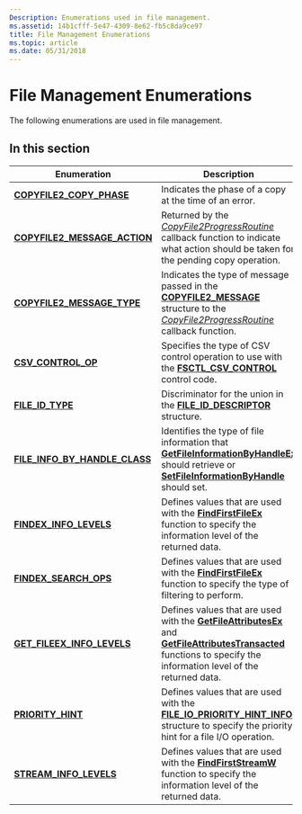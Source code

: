 ```yaml
---
Description: Enumerations used in file management.
ms.assetid: 14b1cfff-5e47-4309-8e62-fb5c8da9ce97
title: File Management Enumerations
ms.topic: article
ms.date: 05/31/2018
---
```


# File Management Enumerations

The following enumerations are used in file management.

## In this section



| Enumeration                                                                   | Description                                                                                                                                                                                                                                 |
|-------------------------------------------------------------------------------|---------------------------------------------------------------------------------------------------------------------------------------------------------------------------------------------------------------------------------------------|
| [**COPYFILE2\_COPY\_PHASE**](/windows/desktop/api/WinBase/ne-winbase-copyfile2_copy_phase)<br/>             | Indicates the phase of a copy at the time of an error.<br/>                                                                                                                                                                           |
| [**COPYFILE2\_MESSAGE\_ACTION**](/windows/desktop/api/WinBase/ne-winbase-copyfile2_message_action)<br/>     | Returned by the [*CopyFile2ProgressRoutine*](/windows/desktop/api/WinBase/nc-winbase-pcopyfile2_progress_routine) callback function to indicate what action should be taken for the pending copy operation.<br/>                                                             |
| [**COPYFILE2\_MESSAGE\_TYPE**](/windows/desktop/api/WinBase/ne-winbase-copyfile2_message_type)<br/>         | Indicates the type of message passed in the [**COPYFILE2\_MESSAGE**](/windows/desktop/api/WinBase/ns-winbase-copyfile2_message) structure to the [*CopyFile2ProgressRoutine*](/windows/desktop/api/WinBase/nc-winbase-pcopyfile2_progress_routine) callback function.<br/>                                       |
| [**CSV\_CONTROL\_OP**](/windows/desktop/api/WinIoCtl/ne-winioctl-csv_control_op)<br/>                         | Specifies the type of CSV control operation to use with the [**FSCTL\_CSV\_CONTROL**](/windows/win32/api/winioctl/ni-winioctl-fsctl_csv_control) control code.<br/>                                                                                                       |
| [**FILE\_ID\_TYPE**](/windows/desktop/api/WinBase/ne-winbase-file_id_type)<br/>                             | Discriminator for the union in the [**FILE\_ID\_DESCRIPTOR**](/windows/desktop/api/WinBase/ns-winbase-file_id_descriptor) structure.<br/>                                                                                                                                 |
| [**FILE\_INFO\_BY\_HANDLE\_CLASS**](/windows/win32/api/minwinbase/ne-minwinbase-file_info_by_handle_class)<br/> | Identifies the type of file information that [**GetFileInformationByHandleEx**](/windows/desktop/api/WinBase/nf-winbase-getfileinformationbyhandleex) should retrieve or [**SetFileInformationByHandle**](/windows/desktop/api/FileAPI/nf-fileapi-setfileinformationbyhandle) should set.<br/>                |
| [**FINDEX\_INFO\_LEVELS**](/windows/win32/api/minwinbase/ne-minwinbase-findex_info_levels)<br/>             | Defines values that are used with the [**FindFirstFileEx**](/windows/desktop/api/FileAPI/nf-fileapi-findfirstfileexa) function to specify the information level of the returned data.<br/>                                                                                 |
| [**FINDEX\_SEARCH\_OPS**](/windows/win32/api/minwinbase/ne-minwinbase-findex_search_ops)<br/>               | Defines values that are used with the [**FindFirstFileEx**](/windows/desktop/api/FileAPI/nf-fileapi-findfirstfileexa) function to specify the type of filtering to perform.<br/>                                                                                           |
| [**GET\_FILEEX\_INFO\_LEVELS**](/windows/win32/api/minwinbase/ne-minwinbase-get_fileex_info_levels)<br/>        | Defines values that are used with the [**GetFileAttributesEx**](/windows/desktop/api/FileAPI/nf-fileapi-getfileattributesexa) and [**GetFileAttributesTransacted**](/windows/desktop/api/WinBase/nf-winbase-getfileattributestransacteda) functions to specify the information level of the returned data.<br/> |
| [**PRIORITY\_HINT**](/windows/desktop/api/WinBase/ne-winbase-priority_hint)<br/>                            | Defines values that are used with the [**FILE\_IO\_PRIORITY\_HINT\_INFO**](/windows/desktop/api/WinBase/ns-winbase-file_io_priority_hint_info) structure to specify the priority hint for a file I/O operation.<br/>                                                      |
| [**STREAM\_INFO\_LEVELS**](/windows/desktop/api/fileapi/ne-fileapi-stream_info_levels)<br/>                 | Defines values that are used with the [**FindFirstStreamW**](/windows/desktop/api/fileapi/nf-fileapi-findfirststreamw) function to specify the information level of the returned data.<br/>                                                                               |



 

 

